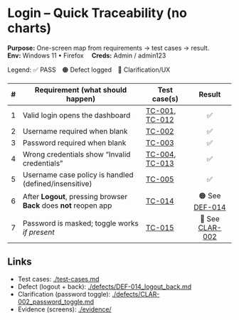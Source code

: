 # Login – Quick Traceability (no charts)

**Purpose:** One-screen map from requirements → test cases → result.  
**Env:** Windows 11 • Firefox  **Creds:** Admin / admin123

Legend: ✅ PASS 🟠 Defect logged 📝 Clarification/UX

| # | Requirement (what should happen)                                   | Test case(s)        | Result |
|---|--------------------------------------------------------------------|---------------------|:------:|
| 1 | Valid login opens the dashboard                                    | [TC-001](./test-cases.md), [TC-012](./test-cases.md) | ✅ |
| 2 | Username required when blank                                       | [TC-002](./test-cases.md)                           | ✅ |
| 3 | Password required when blank                                       | [TC-003](./test-cases.md)                           | ✅ |
| 4 | Wrong credentials show “Invalid credentials”                       | [TC-004](./test-cases.md), [TC-013](./test-cases.md) | ✅ |
| 5 | Username case policy is handled (defined/insensitive)              | [TC-005](./test-cases.md)                           | ✅ |
| 6 | After **Logout**, pressing browser **Back** does **not** reopen app | [TC-014](./test-cases.md)                           | 🟠 See [DEF-014](./defects/DEF-014_logout_back.md) |
| 7 | Password is masked; toggle works *if present*                      | [TC-015](./test-cases.md)                           | 📝 See [CLAR-002](./defects/CLAR-002_password_toggle.md) |

## Links
- Test cases: [./test-cases.md](./test-cases.md)
- Defect (logout + back): [./defects/DEF-014_logout_back.md](./defects/DEF-014_logout_back.md)
- Clarification (password toggle): [./defects/CLAR-002_password_toggle.md](./defects/CLAR-002_password_toggle.md)
- Evidence (screens): [./evidence/](./evidence/)
